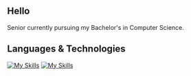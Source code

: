 ## Hello
Senior currently pursuing my Bachelor's in Computer Science.
## Languages & Technologies
[![My Skills](https://skillicons.dev/icons?i=html,css,js,python,java,c#,kotlin)](https://skillicons.dev)
[![My Skills](https://skillicons.dev/icons?i=nodejs,jquery,react,qt,mongodb,firebase,ae)](https://skillicons.dev)
